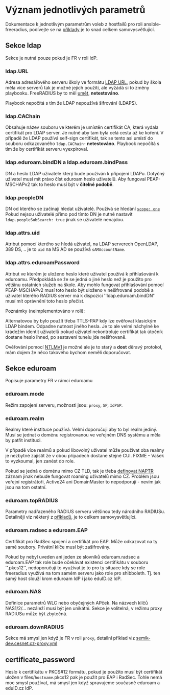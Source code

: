 # Význam jednotlivých parametrů

Dokumentace k jednotlivým parametrům voleb z hostfailů pro roli
ansible-freeradius, podívejte se na
[příklady](https://github.com/CESNET/ansible-freeradius/tree/master/examples)
je to snad celkem samovysvětlující.

## Sekce ldap

Sekce je nutná pouze pokud je FR v roli IdP.

### ldap.URL

Adresa adresářového serveru školy ve formátu [LDAP
URL](https://www.ldap.com/ldap-urls), pokud by škola měla více serverů
tak je možné jejich použití, ale vyžádá si to změny
playbooku. FreeRADIUS by to měl
[umět](https://stackoverflow.com/questions/18060771/how-to-configure-freeradius-with-multiple-ldap-servers),
**netestováno**.

Playbook nepočítá s tím že LDAP nepoužívá šifrování (LDAPS).

### ldap.CAChain

Obsahuje název souboru ve kterém je umístěn certifikát CA, která
vydala certifikát pro LDAP server. Je nutné aby tam byla celá cesta až
ke kořeni. V případě že LDAP používá self-sign certifikát, tak se
tento asi umístí do souboru odkazovaného `ldap.CAChain`-
**netestováno**. Playbook nepočítá s tím že by certifikát serveru
vyexpiroval.

### ldap.eduroam.bindDN a ldap.eduroam.bindPass

DN a heslo LDAP uživatele který bude používán k připojení
LDAPu. Dotyčný uživatel musí mít právo číst eduroam heslo
uživatelů. Aby fungoval PEAP-MSCHAPv2 tak to heslo musí být v
**čitelné podobě**.

### ldap.peopleDN

DN od kterého se začínají hledat uživatelé. Používá se hledání
[`scope: one`](https://www.ldap.com/the-ldap-search-operation) Pokud
nejsou uživatelé přímo pod tímto DN je nutné nastavit
`ldap.peopleSubSearch: true` jinak se uživatelé nenajdou.

### ldap.attrs.uid

Atribut pomocí kterého se hledá uživatel, na LDAP serverech OpenLDAP,
389 DS, .. je to `uid` na MS AD se používá `sAMAccountName`.

### ldap.attrs.eduroamPassword

Atribut ve kterém je uloženo heslo které uživatel používá k
přihlašování k eduroamu. Předpokládá se že se jedná o jiné heslo než
je použito pro většinu ostatních služeb na škole. Aby mohlo fungovat
přihlašování pomocí PEAP-MSCHAPv2 musí toto heslo být uloženo v
nešifrované podobě a uživatel kterého RADIUS server má k dispozici
''ldap.eduroam.bindDN'' musí mít oprávnění toto heslo přečíst.

Poznámky (neimplementováno v roli):

Alternatovou by bylo použít třeba TTLS-PAP kdy lze ověřovat klasickým
LDAP bindem. Odpadne nutnost jiného hesla. Je to ale velmi náchylné ke
krádežím identit uživatelů pokud uživatel nekontroluje certifikát tak
útočník dostane heslo ihned, po sestavení tunelu jde nešifrovaně.

Ověřování pomocí
[NTLMv1](https://www.eduroam.cz/cs/spravce/pripojovani/radius/freeradius3/windowsad)
je možné ale je to starý a **dost** děravý protokol, mám dojem že něco
takového bychom neměli doporučovat.

## Sekce eduroam

Popisuje parametry FR v rámci eduroamu

### eduroam.mode

Režim zapojení serveru, možnosti jsou: `proxy`, `SP`, `IdPSP`.

### eduroam.realm 

Realmy které instituce používá. Velmi doporučuji aby to byl realm
jediný. Musí se jednat o doménu registrovanou ve veřejném DNS systému
a měla by patřit instituci.

V případě více realmů a pokud libovolný uživatel může používat oba
realmy je nezbytné zajistit že v obou případech dostane stejné
CUI. FIXME - Vašek to vyzkoumal, jen zanést do role.

Pokud se jedná o doménu mimo CZ TLD, tak je třeba
[definovat NAPTR](https://www.eduroam.cz/cs/spravce/pripojovani/realm#realmy_mimo_cz_tld) záznam jinak nebude fungovat roaming uživatelů mimo
CZ. Problém jsou veřejní registrátoři, Active24 ani DomainMaster to
nepodporují - nevím jak jsou na tom ostatní.

### eduroam.topRADIUS

Parametry nadřazeného RADIUS serveru většinou tedy národního RADIUSu. Detailněji viz některý z [příkladů](https://github.com/CESNET/ansible-freeradius/tree/master/examples), je to celkem samovysvětlující.

### eduroam.radsec a eduroam.EAP

Certifikát pro RadSec spojení a certifikát pro EAP. Může odkazovat na
ty samé soubory. Privátní klíče musí být zašifrovány.

Pokud by nebyl uveden ani jeden ze slovníků eduroam.radsec a
eduroam.EAP tak role bude očekávat existenci certifikátu v souboru
''<hostname>.pkcs12'', nedoporučuji to využívat je to pro ty situace
kdy se role freeradius využívá na tom samém serveru jako role pro
shibboleth. Tj. ten samý host slouží krom eduroam IdP i jako eduID.cz
IdP.

### eduroam.NAS

Definice parametrů WLC nebo obyčejných APček. Na názvech klíčů
NAS1/2/... nezáleží musí být jen unikátní. Sekce je volitelná, v
režimu proxy RADIUSu může být zbytečná.

### eduroam.downRADIUS

Sekce má smysl jen když je FR v roli `proxy`, detailní příklad viz [semik-dev.cesnet.cz-proxy.yml](https://github.com/CESNET/ansible-freeradius/blob/master/examples/semik-dev.cesnet.cz-proxy.yml)

## certificate_password

Heslo k certifikátu v PKCS#12 formátu, pokud je použito musí být
certifikát uložen v files/`hostname`.pkcs12 pak je použit pro EAP i
RadSec. Tohle nemá moc smysl používat, má smysl jen když spravujeme
současně eduroam a eduID.cz IdP.

